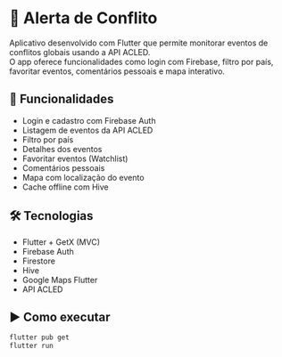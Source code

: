 # 📱 Alerta de Conflito

Aplicativo desenvolvido com Flutter que permite monitorar eventos de conflitos globais usando a API ACLED.  
O app oferece funcionalidades como login com Firebase, filtro por país, favoritar eventos, comentários pessoais e mapa interativo.

## 🚀 Funcionalidades

- Login e cadastro com Firebase Auth
- Listagem de eventos da API ACLED
- Filtro por país
- Detalhes dos eventos
- Favoritar eventos (Watchlist)
- Comentários pessoais
- Mapa com localização do evento
- Cache offline com Hive

## 🛠️ Tecnologias

- Flutter + GetX (MVC)
- Firebase Auth
- Firestore
- Hive
- Google Maps Flutter
- API ACLED

## ▶️ Como executar

```bash
flutter pub get
flutter run
